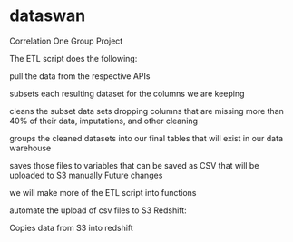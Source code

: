 # dataswan
Correlation One Group Project

The ETL script does the following:

pull the data from the respective APIs

subsets each resulting dataset for the columns we are keeping

cleans the subset data sets dropping columns that are missing more than 40% of their data, imputations, and other cleaning

groups the cleaned datasets into our final tables that will exist in our data warehouse

saves those files to variables that can be saved as CSV that will be uploaded to S3 manually Future changes

we will make more of the ETL script into functions

automate the upload of csv files to S3
Redshift:

Copies data from S3 into redshift
